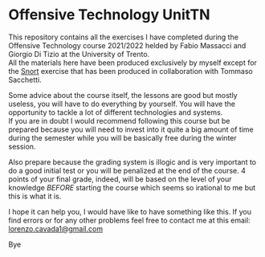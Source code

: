 # Offensive Technology UnitTN

This repository contains all the exercises I have completed during the Offensive Technology course 2021/2022 helded by Fabio Massacci and Giorgio Di Tizio at the University of Trento.  
All the materials here have been produced exclusively by myself except for the [Snort](https://github.com/LorenzoCavada/Offensive_Technology_UnitTN/tree/main/Snort) exercise that has been produced in collaboration with Tommaso Sacchetti.

Some advice about the course itself, the lessons are good but mostly useless, you will have to do everything by yourself. You will have the opportunity to tackle a lot of different technologies and systems.  
If you are in doubt I would recommend following this course but be prepared because you will need to invest into it quite a big amount of time during the semester while you will be basically free during the winter session.

Also prepare because the grading system is illogic and is very important to do a good initial test or you will be penalized at the end of the course. 4 points of your final grade, indeed, will be based on the level of your knowledge _BEFORE_ starting the course which seems so irational to me but this is what it is.

I hope it can help you, I would have like to have something like this. If you find errors or for any other problems feel free to contact me at this email: lorenzo.cavada1@gmail.com

Bye
